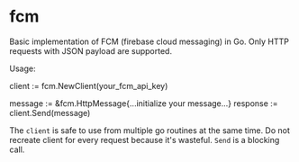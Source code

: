 # fcm
Basic implementation of FCM (firebase cloud messaging) in Go. Only HTTP requests with JSON payload are supported.

Usage:

  client := fcm.NewClient(your_fcm_api_key)

  message := &fcm.HttpMessage{...initialize your message...}
  response := client.Send(message)

The `client` is safe to use from multiple go routines at the same time. Do not recreate client for every request because it's wasteful.
`Send` is a blocking call. 